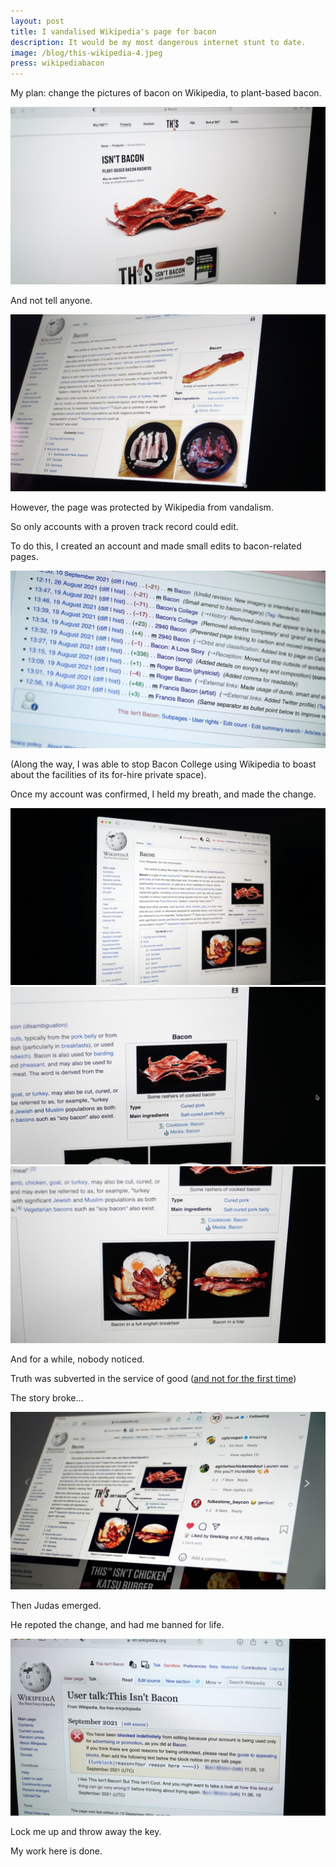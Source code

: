 ```yaml
---
layout: post
title: I vandalised Wikipedia's page for bacon
description: It would be my most dangerous internet stunt to date.
image: /blog/this-wikipedia-4.jpeg
press: wikipediabacon
---
```


My plan: change the pictures of bacon on Wikipedia, to plant-based bacon.

![](/blog/this-wikipedia-14.jpeg)

And not tell anyone.

![](/blog/this-wikipedia-15.jpeg)

However, the page was protected by Wikipedia from vandalism.

So only accounts with a proven track record could edit.

To do this, I created an account and made small edits to bacon-related pages.

![](/blog/this-wikipedia-8.jpeg)

(Along the way, I was able to stop Bacon College using Wikipedia to boast about the facilities of its for-hire private space).

Once my account was confirmed, I held my breath, and made the change.

![](/blog/this-wikipedia-4.jpeg)
![](/blog/this-wikipedia-5.jpeg)
![](/blog/this-wikipedia-6.jpeg)

And for a while, nobody noticed.

Truth was subverted in the service of good ([and not for the first time](/blog/russian-hacker))

The story broke…

![](/blog/this-wikipedia-16.jpeg)

Then Judas emerged.

He repoted the change, and had me banned for life.

![](/blog/this-wikipedia-judas.jpg)

Lock me up and throw away the key.

My work here is done.

<!-- 


We embarked on a number of daring ventures.

We unofficially sponsored the olympics.

![](/blog/this-wikipedia-10.jpeg)

Proposed a new office space to the Mayor of London.

![](/blog/this-wikipedia-11.jpeg)

And plastered subliminal messaging over the entirety of London

![](/blog/this-wikipedia-13.jpeg)
-->